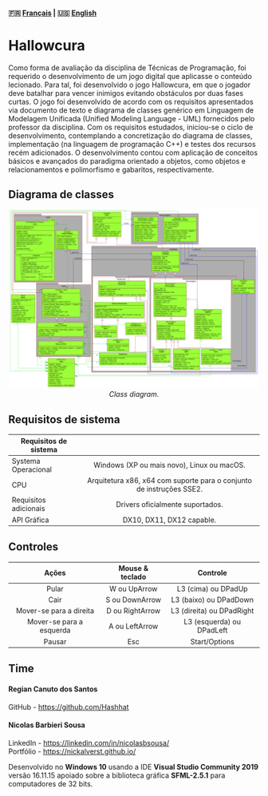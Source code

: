 #### :fr: [Français](LISEZMOI.md) | :us: [English](README.md)

# Hallowcura
Como forma de avaliação da disciplina de Técnicas de Programação, foi requerido o desenvolvimento de
um jogo digital que aplicasse o conteúdo lecionado. Para tal, foi desenvolvido o jogo Hallowcura, em que o jogador
deve batalhar para vencer inimigos evitando obstáculos por duas fases curtas. O jogo foi desenvolvido de
acordo com os requisitos apresentados via documento de texto e diagrama de classes genérico em Linguagem de
Modelagem Unificada (Unified Modeling Language - UML) fornecidos pelo professor da disciplina. Com os
requisitos estudados, iniciou-se o ciclo de desenvolvimento, contemplando a concretização do diagrama de classes, implementação
(na linguagem de programação C++) e testes dos recursos recém adicionados. O desenvolvimento contou com
aplicação de conceitos básicos e avançados do paradigma orientado a objetos, como objetos e relacionamentos e
polimorfismo e gabaritos, respectivamente.

## Diagrama de classes
<p align="center"> <img src="UML/DiagramaEntrega.png" width="500"> <br> <i>Class diagram.</i> </p>

## Requisitos de sistema
  | Requisitos de sistema | |
  | ------------ | :------------: |
  | Systema Operacional |  Windows (XP ou mais novo), Linux ou macOS. |
  | CPU  | Arquitetura x86, x64 com suporte para o conjunto de instruções SSE2.  |
  | Requisitos adicionais  | Drivers oficialmente suportados.  |
  |API Gráfica|DX10, DX11, DX12 capable.|

## Controles
  | Ações                      | Mouse & teclado |       Controle              |
  |:--------------------------:|:---------------:|:---------------------------:|
  | Pular                      | W ou UpArrow    | L3 (cima) ou DPadUp         |
  | Cair                       | S ou DownArrow  | L3 (baixo) ou DPadDown      |
  | Mover-se para a direita    | D ou RightArrow | L3 (direita) ou DPadRight   |
  | Mover-se para a esquerda   | A ou LeftArrow  | L3 (esquerda) ou DPadLeft   |
  | Pausar                     | Esc             | Start/Options               |

## Time
#### Regian Canuto dos Santos
GitHub - https://github.com/Hashhat

#### Nicolas Barbieri Sousa
LinkedIn - https://linkedin.com/in/nicolasbsousa/<br>
Portfólio - https://nickalverst.github.io/

Desenvolvido no **Windows 10** usando a IDE **Visual Studio Community 2019** versão 16.11.15 apoiado sobre a biblioteca gráfica **SFML-2.5.1** para computadores de 32 bits.
